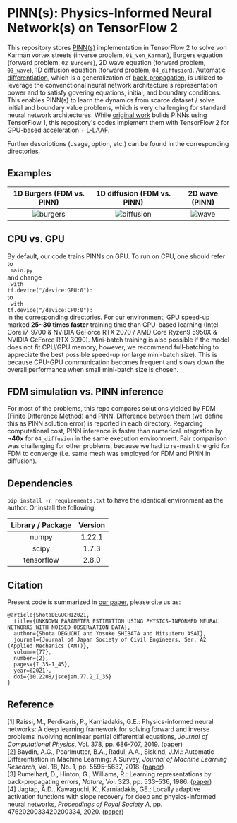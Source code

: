 # PINN(s): Physics-Informed Neural Network(s) on TensorFlow 2

This repository stores [PINN(s)](https://doi.org/10.1016/j.jcp.2018.10.045) implementation in TensorFlow 2 to solve von Karman vortex streets (inverse problem, <code>01_von_Karman</code>), Burgers equation (forward problem, <code>02_Burgers</code>), 2D wave equation (forward problem, <code>03_wave</code>), 1D diffusion equation (forward problem, <code>04_diffusion</code>). [Automatic differentiation](https://arxiv.org/abs/1502.05767), which is a generalization of [back-propagation](https://doi.org/10.1038/323533a0), is utilized to leverage the convenctional neural network architecture's representation power and to satisfy govering equations, initial, and boundary conditions. This enables PINN(s) to learn the dynamics from scarce dataset / solve initial and boundary value problems, which is very challenging for standard neural network architectures. While [original work](https://github.com/maziarraissi/PINNs) bulids PINNs using TensorFlow 1, this repository's codes implement them with TensorFlow 2 for GPU-based acceleration + [L-LAAF](https://doi.org/10.1098/rspa.2020.0334). 

Further descriptions (usage, option, etc.) can be found in the corresponding directories. 

## Examples
|1D Burgers (FDM vs. PINN)|1D diffusion (FDM vs. PINN)|2D wave (PINN)|
|:---:|:---:|:---:|
|![burgers](https://user-images.githubusercontent.com/49257696/162746099-bd030010-c819-4bba-87e9-cd1c26a59913.gif)|![diffusion](https://user-images.githubusercontent.com/49257696/162752724-ac8b022a-ab7a-4e45-9a74-e3dbee60113a.gif)|![wave](https://user-images.githubusercontent.com/49257696/162746233-4151ea3c-57b4-48ff-9f1c-d6fd69fe3dbb.gif)|

## CPU vs. GPU
By default, our code trains PINNs on GPU. To run on CPU, one should refer to
<br>
<code>
  main.py
</code>
<br>
and change 
<br>
<code>
  with tf.device("/device:GPU:0"):
</code>
<br>
to
<br>
<code>
  with tf.device("/device:CPU:0"):
</code>
<br>
in the corresponding directories. For our environment, GPU speed-up marked **25~30 times faster** training time than CPU-based learning (Intel Core i7-9700 & NVIDIA GeForce RTX 2070 / AMD Core Ryzen9 5950X & NVIDIA GeForce RTX 3090). Mini-batch training is also possible if the model does not fit CPU/GPU memory, however, we recommend full-batching to appreciate the best possible speed-up (or large mini-batch size). This is because CPU-GPU communication becomes frequent and slows down the overall performance when small mini-batch size is chosen. 

## FDM simulation vs. PINN inference
For most of the problems, this repo compares solutions yielded by FDM (Finite Difference Method) and PINN. Difference between them (we define this as PINN solution error) is reported in each directory. Regarding computational cost, PINN inference is faster than numerical integration by **~40x** for <code>04_diffusion</code> in the same execution environment. Fair comparison was challenging for other problems, because we had to re-mesh the grid for FDM to converge (i.e. same mesh was employed for FDM and PINN in diffusion). 

## Dependencies
<code>pip install -r requirements.txt</code> to have the identical environment as the author. Or install the following:

|Library / Package|Version|
| :---: | :---: |
|numpy|1.22.1|
|scipy|1.7.3|
|tensorflow|2.8.0|

## Citation
Present code is summarized in [our paper](https://doi.org/10.2208/jscejam.77.2_I_35), please cite us as:
```
@article{ShotaDEGUCHI2021,
  title={UNKNOWN PARAMETER ESTIMATION USING PHYSICS-INFORMED NEURAL NETWORKS WITH NOISED OBSERVATION DATA},
  author={Shota DEGUCHI and Yosuke SHIBATA and Mitsuteru ASAI},
  journal={Journal of Japan Society of Civil Engineers, Ser. A2 (Applied Mechanics (AM))},
  volume={77},
  number={2},
  pages={I_35-I_45},
  year={2021},
  doi={10.2208/jscejam.77.2_I_35}
}
```

## Reference
[1] Raissi, M., Perdikaris, P., Karniadakis, G.E.: Physics-informed neural networks: A deep learning framework for solving forward and inverse problems involving nonlinear partial differential equations, *Journal of Computational Physics*, Vol. 378, pp. 686-707, 2019. ([paper](https://doi.org/10.1016/j.jcp.2018.10.045))
<br>
[2] Baydin, A.G., Pearlmutter, B.A., Radul, A.A., Siskind, J.M.: Automatic Differentiation in Machine Learning: A Survey, *Journal of Machine Learning Research*, Vol. 18, No. 1, pp. 5595–5637, 2018. ([paper](https://arxiv.org/abs/1502.05767))
<br>
[3] Rumelhart, D., Hinton, G., Williams, R.: Learning representations by back-propagating errors, *Nature*, Vol. 323, pp. 533–536, 1986. ([paper](https://doi.org/10.1038/323533a0))
<br>
[4] Jagtap, A.D., Kawaguchi, K., Karniadakis, GE.: Locally adaptive activation functions with slope recovery for deep and physics-informed neural networks, *Proceedings of Royal Society A*, pp. 4762020033420200334, 2020. ([paper](https://doi.org/10.1098/rspa.2020.0334))
